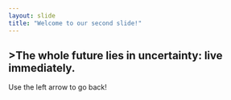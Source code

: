 ```yaml
---
layout: slide
title: "Welcome to our second slide!"
---
```

## >The whole future lies in uncertainty: live immediately.
Use the left arrow to go back!
